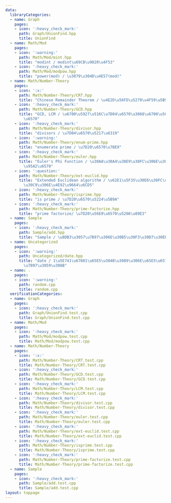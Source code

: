 ```yaml
---
data:
  libraryCategories:
  - name: Graph
    pages:
    - icon: ':heavy_check_mark:'
      path: Graph/UnionFind.hpp
      title: UnionFind
  - name: Math/Mod
    pages:
    - icon: ':warning:'
      path: Math/Mod/mint.hpp
      title: "modint / modint\u69CB\u9020\u4F53"
    - icon: ':heavy_check_mark:'
      path: Math/Mod/modpow.hpp
      title: "power(mod) / \u3079\u304D\u4E57(mod)"
  - name: Math/Number-Theory
    pages:
    - icon: ':x:'
      path: Math/Number-Theory/CRT.hpp
      title: "Chinese Remainder Theorem / \u4E2D\u56FD\u5270\u4F59\u5B9A\u7406"
    - icon: ':heavy_check_mark:'
      path: Math/Number-Theory/GCD.hpp
      title: "GCD, LCM / \u6700\u5927\u516C\u7D04\u6570\u3068\u6700\u5C0F\u516C\u500D\
        \u6570"
    - icon: ':heavy_check_mark:'
      path: Math/Number-Theory/divisor.hpp
      title: "divisors / \u7D04\u6570\u5217\u6319"
    - icon: ':warning:'
      path: Math/Number-Theory/enum-prime.hpp
      title: "enumerate prime / \u7D20\u6570\u7BE9"
    - icon: ':heavy_check_mark:'
      path: Math/Number-Theory/euler.hpp
      title: "Euler's Phi Function / \u30AA\u30A4\u30E9\u30FC\u306E\u30D5\u30A1\u30A4\
        \u95A2\u6570"
    - icon: ':question:'
      path: Math/Number-Theory/ext-euclid.hpp
      title: "Extended Euclidean algorithm / \u62E1\u5F35\u30E6\u30FC\u30AF\u30EA\u30C3\
        \u30C9\u306E\u4E92\u9664\u6CD5"
    - icon: ':heavy_check_mark:'
      path: Math/Number-Theory/isprime.hpp
      title: "is prime / \u7D20\u6570\u5224\u5B9A"
    - icon: ':heavy_check_mark:'
      path: Math/Number-Theory/prime-factorize.hpp
      title: "prime factorize/ \u7D20\u56E0\u6570\u5206\u89E3"
  - name: Sample
    pages:
    - icon: ':heavy_check_mark:'
      path: Sample/add.hpp
      title: "Sample / \u8DB3\u3057\u7B97\u306E\u30B5\u30F3\u30D7\u30EB"
  - name: Uncategorized
    pages:
    - icon: ':warning:'
      path: Uncategorized/date.hpp
      title: "date / 1\u5E741\u67081\u65E5\u304B\u3089\u306E\u65E5\u6570\u3092\u8A08\
        \u7B97\u3059\u308B"
  - name: .
    pages:
    - icon: ':warning:'
      path: random.cpp
      title: random.cpp
  verificationCategories:
  - name: Graph
    pages:
    - icon: ':heavy_check_mark:'
      path: Graph/UnionFind.test.cpp
      title: Graph/UnionFind.test.cpp
  - name: Math/Mod
    pages:
    - icon: ':heavy_check_mark:'
      path: Math/Mod/modpow.test.cpp
      title: Math/Mod/modpow.test.cpp
  - name: Math/Number-Theory
    pages:
    - icon: ':x:'
      path: Math/Number-Theory/CRT.test.cpp
      title: Math/Number-Theory/CRT.test.cpp
    - icon: ':heavy_check_mark:'
      path: Math/Number-Theory/GCD.test.cpp
      title: Math/Number-Theory/GCD.test.cpp
    - icon: ':heavy_check_mark:'
      path: Math/Number-Theory/LCM.test.cpp
      title: Math/Number-Theory/LCM.test.cpp
    - icon: ':heavy_check_mark:'
      path: Math/Number-Theory/divisor.test.cpp
      title: Math/Number-Theory/divisor.test.cpp
    - icon: ':heavy_check_mark:'
      path: Math/Number-Theory/euler.test.cpp
      title: Math/Number-Theory/euler.test.cpp
    - icon: ':heavy_check_mark:'
      path: Math/Number-Theory/ext-euclid.test.cpp
      title: Math/Number-Theory/ext-euclid.test.cpp
    - icon: ':heavy_check_mark:'
      path: Math/Number-Theory/isprime.test.cpp
      title: Math/Number-Theory/isprime.test.cpp
    - icon: ':heavy_check_mark:'
      path: Math/Number-Theory/prime-factorize.test.cpp
      title: Math/Number-Theory/prime-factorize.test.cpp
  - name: Sample
    pages:
    - icon: ':heavy_check_mark:'
      path: Sample/add.test.cpp
      title: Sample/add.test.cpp
layout: toppage
---
```

